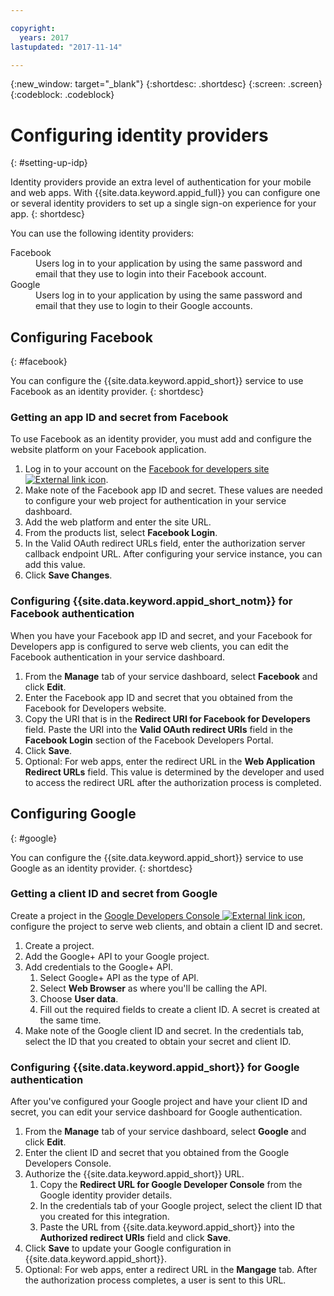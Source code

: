 ```yaml
---

copyright:
  years: 2017
lastupdated: "2017-11-14"

---
```


{:new_window: target="_blank"}
{:shortdesc: .shortdesc}
{:screen: .screen}
{:codeblock: .codeblock}

# Configuring identity providers
{: #setting-up-idp}

Identity providers provide an extra level of authentication for your mobile and web apps. With {{site.data.keyword.appid_full}} you can configure one or several identity providers to set up a single sign-on experience for your app.
{: shortdesc}

You can use the following identity providers:
<dl>
  <dt> Facebook </dt>
    <dd> Users log in to your application by using the same password and email that they use to login into their Facebook account. </dd>
  <dt> Google </dt>
    <dd> Users log in to your application by using the same password and email that they use to login to their Google accounts. </dd>
</dl>




## Configuring Facebook
{: #facebook}

You can configure the {{site.data.keyword.appid_short}} service to use Facebook as an identity provider.
{: shortdesc}

### Getting an app ID and secret from Facebook

To use Facebook as an identity provider, you must add and configure the website platform on your Facebook application.

1. Log in to your account on the <a href="https://developers.facebook.com/docs/apps/register" target="_blank">Facebook for developers site <img src="../../icons/launch-glyph.svg" alt="External link icon"></a>.
2. Make note of the Facebook app ID and secret. These values are needed to configure your web project for authentication in your service dashboard.
3. Add the web platform and enter the site URL.
4. From the products list, select **Facebook Login**.
5. In the Valid OAuth redirect URLs field, enter the authorization server callback endpoint URL. After configuring your service instance, you can add this value.
6. Click **Save Changes**.


### Configuring {{site.data.keyword.appid_short_notm}} for Facebook authentication

When you have your Facebook app ID and secret, and your Facebook for Developers app is configured to serve web clients, you can edit the Facebook authentication in your service dashboard.

1. From the **Manage** tab of your service dashboard, select **Facebook** and click **Edit**.
2. Enter the Facebook app ID and secret that you obtained from the Facebook for Developers website.
3. Copy the URI that is in the **Redirect URI for Facebook for Developers** field. Paste the URI into the **Valid OAuth redirect URIs** field in the **Facebook Login** section of the Facebook Developers Portal.
4. Click **Save**.
5. Optional: For web apps, enter the redirect URL in the **Web Application Redirect URLs** field. This value is determined by the developer and used to access the redirect URL after the authorization process is completed.


## Configuring Google
{: #google}

You can configure the {{site.data.keyword.appid_short}} service to use Google as an identity provider.
{: shortdesc}

### Getting a client ID and secret from Google

Create a project in the <a href="https://developers.google.com/" target="_blank">Google Developers Console <img src="../../icons/launch-glyph.svg" alt="External link icon"></a>, configure the project to serve web clients, and obtain a client ID and secret.

1. Create a project.
2. Add the Google+ API to your Google project.
3. Add credentials to the Google+ API.
    1. Select Google+ API as the type of API.
    2. Select **Web Browser** as where you'll be calling the API.
    3. Choose **User data**.
    4. Fill out the required fields to create a client ID. A secret is created at the same time.
4. Make note of the Google client ID and secret. In the credentials tab, select the ID that you created to obtain your secret and client ID.

### Configuring {{site.data.keyword.appid_short}} for Google authentication

After you've configured your Google project and have your client ID and secret, you can edit your service dashboard for Google authentication.

1. From the **Manage** tab of your service dashboard, select **Google** and click **Edit**.
2. Enter the client ID and secret that you obtained from the Google Developers Console.
3. Authorize the {{site.data.keyword.appid_short}} URL.
    1. Copy the **Redirect URL for Google Developer Console** from the Google identity provider details.
    2. In the credentials tab of your Google project, select the client ID that you created for this integration.
    3. Paste the URL from {{site.data.keyword.appid_short}} into the **Authorized redirect URIs** field and click **Save**.
4. Click **Save** to update your Google configuration in {{site.data.keyword.appid_short}}.
5. Optional: For web apps, enter a redirect URL in the **Mangage** tab. After the authorization process completes, a user is sent to this URL.
